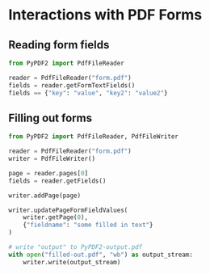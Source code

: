 # Interactions with PDF Forms

## Reading form fields

```python
from PyPDF2 import PdfFileReader

reader = PdfFileReader("form.pdf")
fields = reader.getFormTextFields()
fields == {"key": "value", "key2": "value2"}
```

## Filling out forms

```python
from PyPDF2 import PdfFileReader, PdfFileWriter

reader = PdfFileReader("form.pdf")
writer = PdfFileWriter()

page = reader.pages[0]
fields = reader.getFields()

writer.addPage(page)

writer.updatePageFormFieldValues(
    writer.getPage(0),
    {"fieldname": "some filled in text"}
)

# write "output" to PyPDF2-output.pdf
with open("filled-out.pdf", "wb") as output_stream:
    writer.write(output_stream)
```
